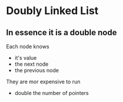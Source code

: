 # Doubly Linked List

## In essence it is a double node
Each node knows 
- it's value
- the next node
- the previous node

They are mor expensive to run
- double the number of pointers